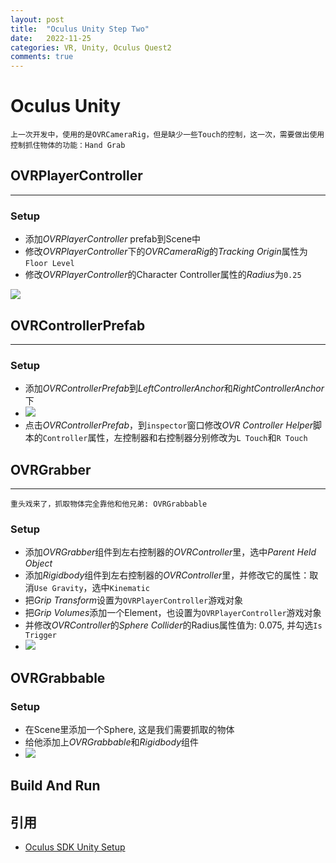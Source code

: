 ```yaml
---
layout: post
title:  "Oculus Unity Step Two"
date:   2022-11-25
categories: VR, Unity, Oculus Quest2
comments: true
---
```


# Oculus Unity
```
上一次开发中，使用的是OVRCameraRig，但是缺少一些Touch的控制，这一次，需要做出使用控制抓住物体的功能：Hand Grab
```


## OVRPlayerController
----
### Setup
- 添加*OVRPlayerController* prefab到Scene中
- 修改*OVRPlayerController*下的*OVRCameraRig*的*Tracking Origin*属性为`Floor Level`
- 修改*OVRPlayerController*的Character Controller属性的*Radius*为`0.25`

<img src="/files/20221125105803.png"/>


## OVRControllerPrefab
---

### Setup
- 添加*OVRControllerPrefab*到*LeftControllerAnchor*和*RightControllerAnchor*下
- <img src="/files/20221125110104.png"/>
- 点击*OVRControllerPrefab*，到`inspector`窗口修改*OVR Controller Helper*脚本的`Controller`属性，左控制器和右控制器分别修改为`L Touch`和`R Touch`


## OVRGrabber
---
```
重头戏来了，抓取物体完全靠他和他兄弟: OVRGrabbable
```

### Setup
- 添加*OVRGrabber*组件到左右控制器的*OVRController*里，选中*Parent Held Object*
- 添加*Rigidbody*组件到左右控制器的*OVRController*里，并修改它的属性：取消`Use Gravity`，选中`Kinematic`
- 把*Grip Transform*设置为`OVRPlayerController`游戏对象
- 把*Grip Volumes*添加一个Element，也设置为`OVRPlayerController`游戏对象
- 并修改*OVRController*的*Sphere Collider*的Radius属性值为: 0.075, 并勾选`Is Trigger`
- <img src="/files/20221125110740.png"/>

## OVRGrabbable

### Setup
- 在Scene里添加一个Sphere, 这是我们需要抓取的物体
- 给他添加上*OVRGrabbable*和*Rigidbody*组件
- <img src="/files/20221125111709.png"/>

## Build And Run


## 引用
- [Oculus SDK Unity Setup](https://gist.github.com/neogeek/f463d1f4d6d4fb85ad497c128fca1ca7)